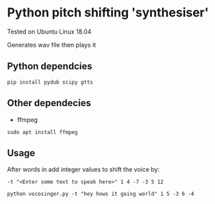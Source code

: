 # Python pitch shifting 'synthesiser' 

Tested on Ubuntu Linux 18.04

Generates wav file then plays it

## Python dependcies

`pip install pydub scipy gtts `

## Other dependecies

- ffmpeg

`sudo apt install ffmpeg`

## Usage

After words in add integer values to shift the voice by:

`-t "<Enter some text to speak here>" 1 4 -7 -3 5 12`

`python vocosinger.py -t "hey hows it going world" 1 5 -3 6 -4`

